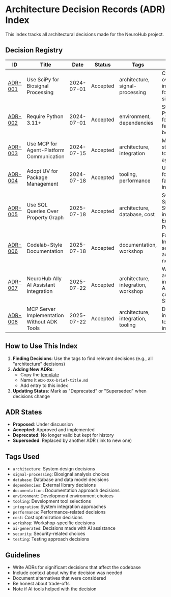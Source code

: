 # Architecture Decision Records (ADR) Index

This index tracks all architectural decisions made for the NeuroHub project.

## Decision Registry

| ID | Title | Date | Status | Tags | Summary |
|----|-------|------|--------|------|---------|
| [ADR-001](ADR-001-signal-processing-library.md) | Use SciPy for Biosignal Processing | 2024-07-01 | Accepted | architecture, signal-processing | Chose SciPy over custom implementation for reliable signal analysis |
| [ADR-002](ADR-002-python-version.md) | Require Python 3.11+ | 2024-07-01 | Accepted | environment, dependencies | Standardized on Python 3.11+ for modern features and better errors |
| [ADR-003](ADR-003-mcp-over-direct-api.md) | Use MCP for Agent-Platform Communication | 2024-07-15 | Accepted | architecture, integration | MCP provides standardized tool interface for agents |
| [ADR-004](ADR-004-uv-package-manager.md) | Adopt UV for Package Management | 2024-07-18 | Accepted | tooling, performance | UV replaces pip for 10-100x faster package installation |
| [ADR-005](ADR-005-sql-queries-over-graph.md) | Use SQL Queries Over Property Graph | 2025-07-18 | Accepted | architecture, database, cost | SQL queries on Spanner Standard Edition instead of Enterprise Property Graph |
| [ADR-006](ADR-006-codelab-documentation.md) | Codelab-Style Documentation | 2025-07-18 | Accepted | documentation, workshop | Follow InstaVibe's 13-section structure adapted for neurotechnology |
| [ADR-007](007-neurohub-ally-integration.md) | NeuroHub Ally AI Assistant Integration | 2025-07-22 | Accepted | architecture, integration, workshop | Web-based AI assistant interface with A2A agent connectivity and SSE streaming |
| [ADR-008](008-mcp-server-implementation.md) | MCP Server Implementation Without ADK Tools | 2025-07-22 | Accepted | architecture, integration, tooling | Direct MCP implementation to resolve ADK import issues |

## How to Use This Index

1. **Finding Decisions**: Use the tags to find relevant decisions (e.g., all "architecture" decisions)
2. **Adding New ADRs**: 
   - Copy the [template](template.md)
   - Name it `ADR-XXX-brief-title.md`
   - Add entry to this index
3. **Updating Status**: Mark as "Deprecated" or "Superseded" when decisions change

## ADR States

- **Proposed**: Under discussion
- **Accepted**: Approved and implemented
- **Deprecated**: No longer valid but kept for history
- **Superseded**: Replaced by another ADR (link to new one)

## Tags Used

- `architecture`: System design decisions
- `signal-processing`: Biosignal analysis choices
- `database`: Database and data model decisions
- `dependencies`: External library decisions
- `documentation`: Documentation approach decisions
- `environment`: Development environment choices
- `tooling`: Development tool selections
- `integration`: System integration approaches
- `performance`: Performance-related decisions
- `cost`: Cost optimization decisions
- `workshop`: Workshop-specific decisions
- `ai-generated`: Decisions made with AI assistance
- `security`: Security-related choices
- `testing`: Testing approach decisions

## Guidelines

- Write ADRs for significant decisions that affect the codebase
- Include context about why the decision was needed
- Document alternatives that were considered
- Be honest about trade-offs
- Note if AI tools helped with the decision